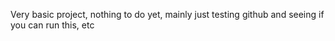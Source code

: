 Very basic project, nothing to do yet, mainly just testing github and seeing if you can run this, etc
